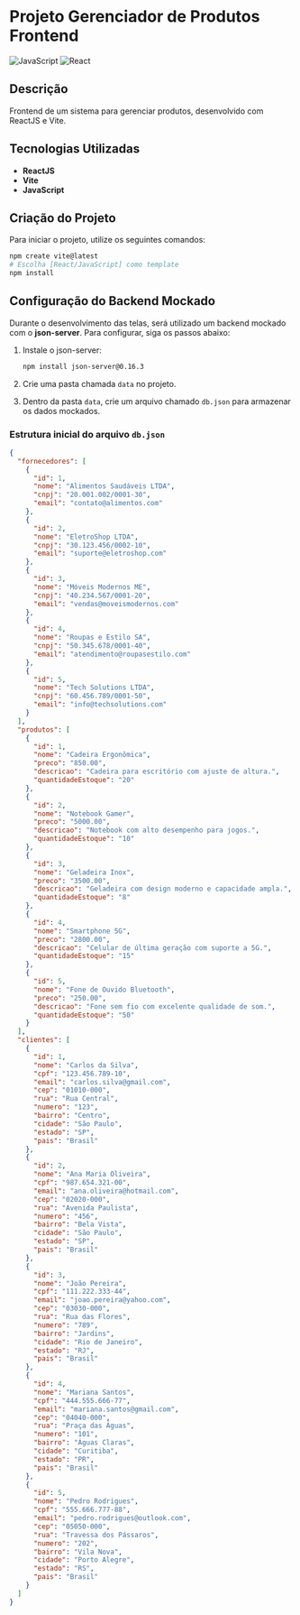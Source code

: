 
# Projeto Gerenciador de Produtos Frontend

![JavaScript](https://img.shields.io/badge/JavaScript-ES6+-f7df1e?logo=javascript&logoColor=black&style=flat)
![React](https://img.shields.io/badge/React-18.x-61dafb?logo=react&logoColor=black&style=flat)

## Descrição

Frontend de um sistema para gerenciar produtos, desenvolvido com ReactJS e Vite.

## Tecnologias Utilizadas
- **ReactJS**
- **Vite**
- **JavaScript**

## Criação do Projeto

Para iniciar o projeto, utilize os seguintes comandos:

```bash
npm create vite@latest
# Escolha [React/JavaScript] como template
npm install
```

## Configuração do Backend Mockado

Durante o desenvolvimento das telas, será utilizado um backend mockado com o **json-server**. Para configurar, siga os passos abaixo:

1. Instale o json-server:
   ```bash
   npm install json-server@0.16.3
   ```

2. Crie uma pasta chamada `data` no projeto.

3. Dentro da pasta `data`, crie um arquivo chamado `db.json` para armazenar os dados mockados.

### Estrutura inicial do arquivo `db.json`

```json
{
  "fornecedores": [
    {
      "id": 1,
      "nome": "Alimentos Saudáveis LTDA",
      "cnpj": "20.001.002/0001-30",
      "email": "contato@alimentos.com"
    },
    {
      "id": 2,
      "nome": "EletroShop LTDA",
      "cnpj": "30.123.456/0002-10",
      "email": "suporte@eletroshop.com"
    },
    {
      "id": 3,
      "nome": "Móveis Modernos ME",
      "cnpj": "40.234.567/0001-20",
      "email": "vendas@moveismodernos.com"
    },
    {
      "id": 4,
      "nome": "Roupas e Estilo SA",
      "cnpj": "50.345.678/0001-40",
      "email": "atendimento@roupasestilo.com"
    },
    {
      "id": 5,
      "nome": "Tech Solutions LTDA",
      "cnpj": "60.456.789/0001-50",
      "email": "info@techsolutions.com"
    }
  ],
  "produtos": [
    {
      "id": 1,
      "nome": "Cadeira Ergonômica",
      "preco": "850.00",
      "descricao": "Cadeira para escritório com ajuste de altura.",
      "quantidadeEstoque": "20"
    },
    {
      "id": 2,
      "nome": "Notebook Gamer",
      "preco": "5000.00",
      "descricao": "Notebook com alto desempenho para jogos.",
      "quantidadeEstoque": "10"
    },
    {
      "id": 3,
      "nome": "Geladeira Inox",
      "preco": "3500.00",
      "descricao": "Geladeira com design moderno e capacidade ampla.",
      "quantidadeEstoque": "8"
    },
    {
      "id": 4,
      "nome": "Smartphone 5G",
      "preco": "2800.00",
      "descricao": "Celular de última geração com suporte a 5G.",
      "quantidadeEstoque": "15"
    },
    {
      "id": 5,
      "nome": "Fone de Ouvido Bluetooth",
      "preco": "250.00",
      "descricao": "Fone sem fio com excelente qualidade de som.",
      "quantidadeEstoque": "50"
    }
  ],
  "clientes": [
    {
      "id": 1,
      "nome": "Carlos da Silva",
      "cpf": "123.456.789-10",
      "email": "carlos.silva@gmail.com",
      "cep": "01010-000",
      "rua": "Rua Central",
      "numero": "123",
      "bairro": "Centro",
      "cidade": "São Paulo",
      "estado": "SP",
      "pais": "Brasil"
    },
    {
      "id": 2,
      "nome": "Ana Maria Oliveira",
      "cpf": "987.654.321-00",
      "email": "ana.oliveira@hotmail.com",
      "cep": "02020-000",
      "rua": "Avenida Paulista",
      "numero": "456",
      "bairro": "Bela Vista",
      "cidade": "São Paulo",
      "estado": "SP",
      "pais": "Brasil"
    },
    {
      "id": 3,
      "nome": "João Pereira",
      "cpf": "111.222.333-44",
      "email": "joao.pereira@yahoo.com",
      "cep": "03030-000",
      "rua": "Rua das Flores",
      "numero": "789",
      "bairro": "Jardins",
      "cidade": "Rio de Janeiro",
      "estado": "RJ",
      "pais": "Brasil"
    },
    {
      "id": 4,
      "nome": "Mariana Santos",
      "cpf": "444.555.666-77",
      "email": "mariana.santos@gmail.com",
      "cep": "04040-000",
      "rua": "Praça das Águas",
      "numero": "101",
      "bairro": "Águas Claras",
      "cidade": "Curitiba",
      "estado": "PR",
      "pais": "Brasil"
    },
    {
      "id": 5,
      "nome": "Pedro Rodrigues",
      "cpf": "555.666.777-88",
      "email": "pedro.rodrigues@outlook.com",
      "cep": "05050-000",
      "rua": "Travessa dos Pássaros",
      "numero": "202",
      "bairro": "Vila Nova",
      "cidade": "Porto Alegre",
      "estado": "RS",
      "pais": "Brasil"
    }
  ]
}
```
